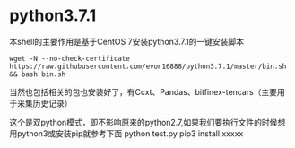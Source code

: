 # python3.7.1

本shell的主要作用是基于CentOS 7安装python3.7.1的一键安装脚本
    
    wget -N --no-check-certificate https://raw.githubusercontent.com/evon16888/python3.7.1/master/bin.sh && bash bin.sh

当然也包括相关的包也安装好了，有Ccxt、Pandas、bitfinex-tencars（主要用于采集历史记录）

这个是双python模式，即不影响原来的python2.7,如果我们要执行文件的时候想用python3或安装pip就参考下面
    python test.py
    pip3 install xxxxx
    
